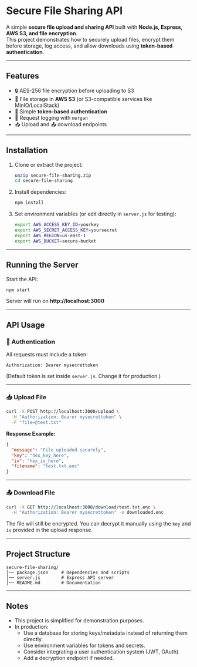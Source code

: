 # Secure File Sharing API

A simple **secure file upload and sharing API** built with **Node.js, Express, AWS S3, and file encryption**.  
This project demonstrates how to securely upload files, encrypt them before storage, log access, and allow downloads using **token-based authentication**.

---

## Features
- 🔒 AES-256 file encryption before uploading to S3  
- 📂 File storage in **AWS S3** (or S3-compatible services like MinIO/LocalStack)  
- 🔑 Simple **token-based authentication**  
- 📝 Request logging with `morgan`  
- 📥 Upload and 📤 download endpoints  

---

## Installation

1. Clone or extract the project:
   ```bash
   unzip secure-file-sharing.zip
   cd secure-file-sharing
   ```

2. Install dependencies:
   ```bash
   npm install
   ```

3. Set environment variables (or edit directly in `server.js` for testing):
   ```bash
   export AWS_ACCESS_KEY_ID=yourkey
   export AWS_SECRET_ACCESS_KEY=yoursecret
   export AWS_REGION=us-east-1
   export AWS_BUCKET=secure-bucket
   ```

---

## Running the Server

Start the API:
```bash
npm start
```

Server will run on **http://localhost:3000**

---

## API Usage

### 🔐 Authentication
All requests must include a token:
```
Authorization: Bearer mysecrettoken
```
(Default token is set inside `server.js`. Change it for production.)

---

### 📥 Upload File
```bash
curl -X POST http://localhost:3000/upload \
  -H "Authorization: Bearer mysecrettoken" \
  -F "file=@test.txt"
```

**Response Example:**
```json
{
  "message": "File uploaded securely",
  "key": "hex_key_here",
  "iv": "hex_iv_here",
  "filename": "test.txt.enc"
}
```

---

### 📤 Download File
```bash
curl -X GET http://localhost:3000/download/test.txt.enc \
  -H "Authorization: Bearer mysecrettoken" -o downloaded.enc
```

The file will still be encrypted. You can decrypt it manually using the `key` and `iv` provided in the upload response.

---

## Project Structure
```
secure-file-sharing/
│── package.json     # Dependencies and scripts
│── server.js        # Express API server
│── README.md        # Documentation
```

---

## Notes
- This project is simplified for demonstration purposes.  
- In production:
  - Use a database for storing keys/metadata instead of returning them directly.  
  - Use environment variables for tokens and secrets.  
  - Consider integrating a user authentication system (JWT, OAuth).  
  - Add a decryption endpoint if needed.  
